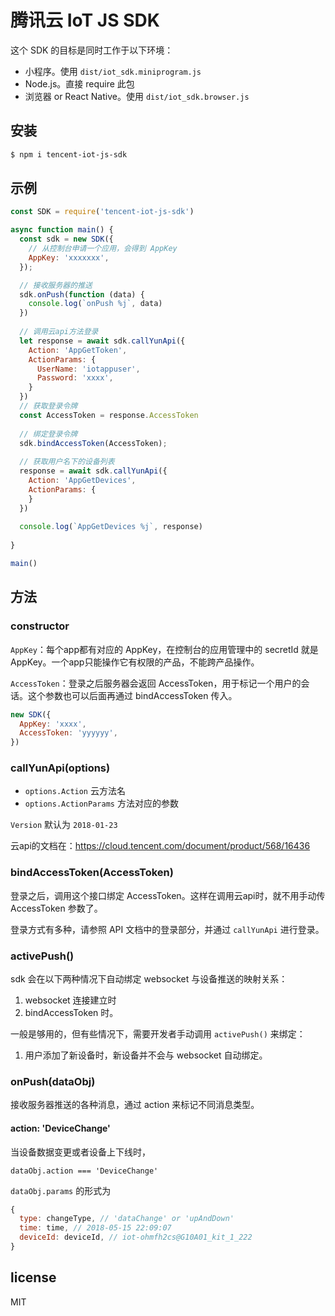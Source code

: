 # 腾讯云 IoT JS SDK

这个 SDK 的目标是同时工作于以下环境：

* 小程序。使用 `dist/iot_sdk.miniprogram.js`
* Node.js。直接 require 此包
* 浏览器 or React Native。使用 `dist/iot_sdk.browser.js`

## 安装

```bash
$ npm i tencent-iot-js-sdk
```

## 示例

```js
const SDK = require('tencent-iot-js-sdk')

async function main() {
  const sdk = new SDK({
    // 从控制台申请一个应用，会得到 AppKey
    AppKey: 'xxxxxxx',
  });

  // 接收服务器的推送
  sdk.onPush(function (data) {
    console.log(`onPush %j`, data)
  })
  
  // 调用云api方法登录
  let response = await sdk.callYunApi({
    Action: 'AppGetToken',
    ActionParams: {
      UserName: 'iotappuser',
      Password: 'xxxx',
    }
  })
  // 获取登录令牌
  const AccessToken = response.AccessToken
  
  // 绑定登录令牌
  sdk.bindAccessToken(AccessToken);
  
  // 获取用户名下的设备列表
  response = await sdk.callYunApi({
    Action: 'AppGetDevices',
    ActionParams: {
    }
  })
  
  console.log(`AppGetDevices %j`, response)
    
}

main()
```

## 方法

### constructor

`AppKey`：每个app都有对应的 AppKey，在控制台的应用管理中的 secretId 就是 AppKey。一个app只能操作它有权限的产品，不能跨产品操作。

`AccessToken`：登录之后服务器会返回 AccessToken，用于标记一个用户的会话。这个参数也可以后面再通过 bindAccessToken 传入。

```js
new SDK({
  AppKey: 'xxxx',
  AccessToken: 'yyyyyy',
})
```

### callYunApi(options)

* `options.Action` 云方法名
* `options.ActionParams` 方法对应的参数

`Version` 默认为 `2018-01-23`

云api的文档在：https://cloud.tencent.com/document/product/568/16436

### bindAccessToken(AccessToken)

登录之后，调用这个接口绑定 AccessToken。这样在调用云api时，就不用手动传 AccessToken 参数了。

登录方式有多种，请参照 API 文档中的登录部分，并通过 `callYunApi` 进行登录。

### activePush()

sdk 会在以下两种情况下自动绑定 websocket 与设备推送的映射关系：

1. websocket 连接建立时
2. bindAccessToken 时。

一般是够用的，但有些情况下，需要开发者手动调用 `activePush()` 来绑定：

1. 用户添加了新设备时，新设备并不会与 websocket 自动绑定。

### onPush(dataObj)

接收服务器推送的各种消息，通过 action 来标记不同消息类型。


#### action: 'DeviceChange'

当设备数据变更或者设备上下线时，

`dataObj.action === 'DeviceChange'`

`dataObj.params` 的形式为 

```js
{
  type: changeType, // 'dataChange' or 'upAndDown'
  time: time, // 2018-05-15 22:09:07
  deviceId: deviceId, // iot-ohmfh2cs@G10A01_kit_1_222
}
``` 

## license

MIT